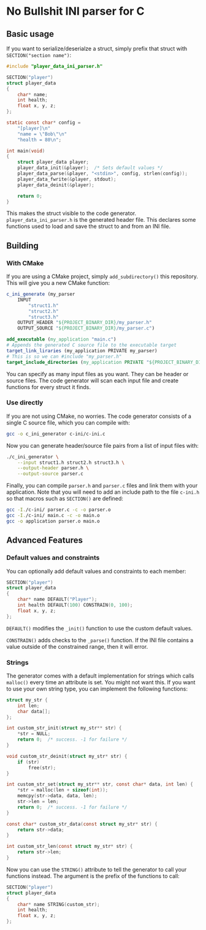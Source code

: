 # No Bullshit INI parser for C

## Basic usage

If  you  want to serialize/deserialze a struct, simply prefix that struct  with
```SECTION("section name")```:

```c
#include "player_data_ini_parser.h"

SECTION("player")
struct player_data
{
    char* name;
    int health;
    float x, y, z;
};

static const char* config =
    "[player]\n"
    "name = \"Bob\"\n"
    "health = 80\n";

int main(void)
{
    struct player_data player;
    player_data_init(&player);  /* Sets default values */
    player_data_parse(&player, "<stdin>", config, strlen(config));
    player_data_fwrite(&player, stdout);
    player_data_deinit(&player);

    return 0;
}
```

This    makes    the     struct     visible     to    the    code    generator.
```player_data_ini_parser.h``` is the generated header file. This declares some
functions  used  to  load  and  save  the  struct  to  and  from  an INI  file.

## Building

### With CMake

If  you  are  using  a  CMake  project,  simply  ```add_subdirectory()```  this
repository. This will give you a new CMake function:

```cmake
c_ini_generate (my_parser
    INPUT
        "struct1.h"
        "struct2.h"
        "struct3.h"
    OUTPUT_HEADER "${PROJECT_BINARY_DIR}/my_parser.h"
    OUTPUT_SOURCE "${PROJECT_BINARY_DIR}/my_parser.c")

add_executable (my_application "main.c")
# Appends the generated C source file to the executable target
target_link_liraries (my_application PRIVATE my_parser)
# This is so we can #include "my_parser.h"
target_include_directories (my_application PRIVATE "${PROJECT_BINARY_DIR}")
```

You can specify as many input files  as  you want. They can be header or source
files. The  code  generator  will scan each input file and create functions for
every struct it finds.

### Use directly

If you are not using CMake, no worries. The code generator consists of a single
C source file, which you can compile with:

```sh
gcc -o c_ini_generator c-ini/c-ini.c
```

Now you can generate  header/source file pairs from a list of input files with:

```sh
./c_ini_generator \
    --input struct1.h struct2.h struct3.h \
    --output-header parser.h \
    --output-source parser.c
```

Finally, you can compile ```parser.h``` and  ```parser.c``` files and link them
with your application. Note  that  you  will need to add an include path to the
file  ```c-ini.h```  so  that  macros  such  as  ```SECTION()```  are  defined:

```sh
gcc -I./c-ini/ parser.c -c -o parser.o
gcc -I./c-ini/ main.c -c -o main.o
gcc -o application parser.o main.o
```

## Advanced Features

### Default values and constraints

You can optionally add default values and constraints to each member:

```c
SECTION("player")
struct player_data
{
    char* name DEFAULT("Player");
    int health DEFAULT(100) CONSTRAIN(0, 100);
    float x, y, z;
};
```

```DEFAULT()``` modifies the ```_init()``` function to use the custom default values.

```CONSTRAIN()``` adds  checks  to the ```_parse()``` function. If the INI file
contains  a  value  outside  of  the  constrained  range,  then it will  error.

### Strings

The  generator  comes with a default implementation  for  strings  which  calls
```malloc()``` every time an attribute is set. You might not want  this. If you
want  to use your own string type, you can implement the  following  functions:

```c
struct my_str {
    int len;
    char data[];
};

int custom_str_init(struct my_str** str) {
    *str = NULL;
    return 0;  /* success. -1 for failure */
}

void custom_str_deinit(struct my_str* str) {
    if (str)
        free(str);
}

int custom_str_set(struct my_str** str, const char* data, int len) {
    *str = malloc(len + sizeof(int));
    memcpy(str->data, data, len);
    str->len = len;
    return 0;  /* success. -1 for failure */
}

const char* custom_str_data(const struct my_str* str) {
    return str->data;
}

int custom_str_len(const struct my_str* str) {
    return str->len;
}
```

Now you can use the ```STRING()``` attribute to tell the generator to call your
functions instead. The argument is the prefix of the functions to call:

```c
SECTION("player")
struct player_data
{
    char* name STRING(custom_str);
    int health;
    float x, y, z;
};
```

